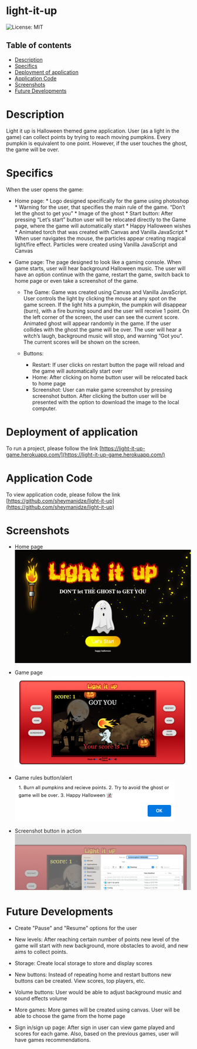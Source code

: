 # light-it-up

 ![License: MIT](https://img.shields.io/badge/License-MIT-yellow.svg)

  ## Table of contents
 * [Description](#GDescription)
 * [Specifics](#Specifics)
 * [Deployment of application](#Deployment-of-application)
 * [Application Code](#Application-Code)
 * [Screenshots](#Screenshots)
 * [Future Developments](#Future-Developments)

# Description

 Light it up is Halloween themed game application. User (as a light in the game) can collect points by trying to reach moving pumpkins. Every pumpkin is equivalent to one point. However, if the user touches the ghost, the game will be over.

# Specifics

  When the user opens the game:
   * Home page:
    * Logo designed specifically for the game using photoshop
    * Warning for the user, that specifies the main rule of the game. “Don’t let the ghost to get you”
    * Image of the ghost
    * Start button:
        After pressing “Let’s start” button user will be relocated directly to the Game page, where the game will automatically start
    * Happy Halloween wishes
    * Animated torch that was created with Canvas and Vanilla JavaScript
    * When user navigates the mouse, the particles appear creating magical light/fire effect. Particles were created using Vanilla JavaScript and Canvas

   * Game page:
      The page designed to look like a gaming console. When game starts, user will hear background Halloween music. The user will have an option continue with the game, restart the game, switch back to home page or even take a screenshot of the game. 

     * The Game:
        Game was created using Canvas and Vanilla JavaScript. User controls the light by clicking the mouse at any spot on the game screen. If the light hits a pumpkin, the pumpkin will disappear (burn), with a fire burning sound and the user will receive 1 point. On the left corner of the screen, the user can see the current score. Animated ghost will appear randomly in the game. If the user collides with the ghost the game will be over. The user will hear a witch’s laugh, background music will stop, and warning “Got you”. The current scores will be shown on the screen.

      * Buttons:
         * Restart: If user clicks on restart button the page will reload and the game will automatically start over  
         * Home: After clicking on home button user will be relocated back to home page
         * Screenshot: User can make game screenshot by pressing screenshot button. After clicking the button user will be presented with the option to download the image to the local computer.

# Deployment of application

   To run a project, please follow the link  [https://light-it-up-game.herokuapp.com/](https://light-it-up-game.herokuapp.com/)

# Application Code

   To view application code, please follow the link [https://github.com/sheymanidze/light-it-up](https://github.com/sheymanidze/light-it-up)

# Screenshots

 * Home page 
![Home Page](./src/img/home-page.png)

* Game page
![Game page](./src/img/game-page.png)

* Game rules button/alert
![Game Rules Alert](./src/img/game-rules.png)

* Screenshot button in action
![Schreenshot option](./src/img/screenshot-button.png)

# Future Developments

 * Create "Pause" and "Resume" options for the user
  
 * New levels:
   After reaching certain number of points new level of the game will start with new background, more obstacles to avoid, and new aims to collect points.

 * Storage:
   Create local storage to store and display scores

 * New buttons:
   Instead of repeating home and restart buttons new buttons can be created. View scores, top players, etc.

 * Volume buttons:
   User would be able to adjust background music and sound effects volume

 * More games: 
   More games will be created using canvas. User will be able to choose the game from the home page

 * Sign in/sign up page:
   After sign in user can view game played and scores for each game. Also, based on the previous games, user will have games recommendations. 
